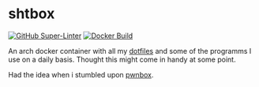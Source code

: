 # shtbox

[![GitHub Super-Linter](https://github.com/coma64/shtbox/workflows/Super-Linter/badge.svg)](https://github.com/marketplace/actions/super-linter)
[![Docker Build](https://github.com/coma64/shtbox/workflows/Docker%20Image%20CI/badge.svg)](https://github.com/actions/starter-workflows)

An arch docker container with all my [dotfiles](https://github.com/coma64/dotfiles)
and some of the programms I use on a daily basis.
Thought this might come in handy at some point.

Had the idea when i stumbled upon [pwnbox](https://github.com/superkojiman/pwnbox).
